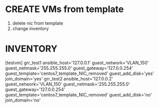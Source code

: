 # CREATE VMs from template

1) delete nic from template
2) change inventory
# INVENTORY

[testvm]
grr_test1  ansible_host='127.0.0.1' guest_network='VLAN_150' guest_netmask='255.255.255.0' guest_gateway='127.0.0.254' guest_template='centos7_template_NIC_removed' guest_add_disk='yes' join_domain='yes' 
grr_test2  ansible_host='127.0.0.2' guest_network='VLAN_150' guest_netmask='255.255.255.0' guest_gateway='127.0.0.254' guest_template='centos7_template_NIC_removed' guest_add_disk='no' join_domain='no'
